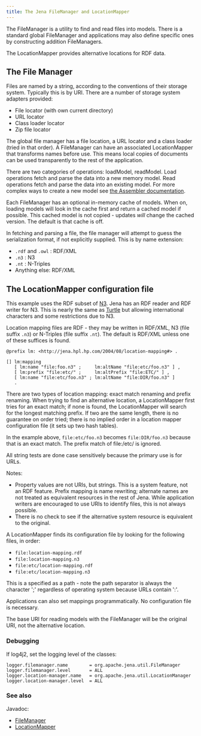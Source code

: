 ```yaml
---
title: The Jena FileManager and LocationMapper
---
```


The FileManager is a utility to find and read files into models.
There is a standard global FileManager and applications may also
define specific ones by constructing addition FileManagers.

The LocationMapper provides alternative locations for RDF data.

## The File Manager

Files are named by a string, according to the conventions of their
storage system. Typically this is by URI. There are a number of
storage system adapters provided:

-   File locator (with own current directory)
-   URL locator
-   Class loader locator
-   Zip file locator

The global file manager has a file location, a URL locator and a
class loader (tried in that order).
A FileManager can have an associated LocationMapper that transforms
names before use. This means local copies of documents can be used
transparently to the rest of the application.

There are two categories of operations: loadModel, readModel. Load
operations fetch and parse the data into a new memory model. Read
operations fetch and parse the data into an existing model. For
more complex ways to create a new model see
[the Assembler documentation](../assembler/index.html).

Each FileManager has an optional in-memory cache of models. When
on, loading models will look in the cache first and return a cached
model if possible. This cached model is not copied - updates *will*
change the cached version. The default is that cache is off.

In fetching and parsing a file, the file manager will attempt to
guess the serialization format, if not explicitly supplied. This is
by name extension:

-   `.rdf` and `.owl` : RDF/XML
-   `.n3` : N3
-   `.nt` : N-Triples
-   Anything else: RDF/XML

## The LocationMapper configuration file

This example uses the RDF subset of
[N3](http://www.w3.org/2000/10/swap/Primer). Jena has an RDF reader
and RDF writer for N3. This is nearly the same as
[Turtle](http://www.ilrt.bris.ac.uk/discovery/2004/01/turtle/) but
allowing international characters and some restrictions due to N3.

Location mapping files are RDF - they may be written in RDF/XML, N3
(file suffix `.n3`) or N-Triples (file suffix `.nt`). The default
is RDF/XML unless one of these suffices is found.

    @prefix lm: <http://jena.hpl.hp.com/2004/08/location-mapping#> .

    [] lm:mapping
       [ lm:name "file:foo.n3" ;     lm:altName "file:etc/foo.n3" ] ,
       [ lm:prefix "file:etc/" ;     lm:altPrefix "file:ETC/" ] ,
       [ lm:name "file:etc/foo.n3" ; lm:altName "file:DIR/foo.n3" ]
       .

There are two types of location mapping: exact match renaming and
prefix renaming. When trying to find an alternative location, a
LocationMapper first tries for an exact match; if none is found,
the LocationMapper will search for the longest matching prefix. If
two are the same length, there is no guarantee on order tried;
there is no implied order in a location mapper configuration file
(it sets up two hash tables).

In the example above, `file:etc/foo.n3` becomes `file:DIR/foo.n3`
because that is an exact match. The prefix match of file:/etc/ is
ignored.

All string tests are done case sensitively because the primary use
is for URLs.

Notes:

-   Property values are not URIs, but strings. This is a system
    feature, not an RDF feature. Prefix mapping is name rewriting;
    alternate names are not treated as equivalent resources in the rest
    of Jena. While application writers are encouraged to use URIs to
    identify files, this is not always possible.
-   There is no check to see if the alternative system resource is
    equivalent to the original.

A LocationMapper finds its configuration file by looking for the
following files, in order:

-   `file:location-mapping.rdf`
-   `file:location-mapping.n3`
-   `file:etc/location-mapping.rdf`
-   `file:etc/location-mapping.n3`

This is a specified as a path - note the path separator is always
the character ';' regardless of operating system because URLs
contain ':'.

Applications can also set mappings programmatically. No
configuration file is necessary.

The base URI for reading models with the FileManager will be the
original URI, not the alternative location.

### Debugging

If log4j2, set the logging level of the classes:

    logger.filemanager.name        = org.apache.jena.util.FileManager
    logger.filemanager.level       = ALL
    logger.location-manager.name   = org.apache.jena.util.LocationManager
    logger.location-manager.level  = ALL

### See also

Javadoc:
* [FileManager](/documentation/javadoc/jena/org/apache/jena/util/FileManager.html)
* [LocationMapper](/documentation/javadoc/jena/org/apache/jena/util/LocationMapper.html)
